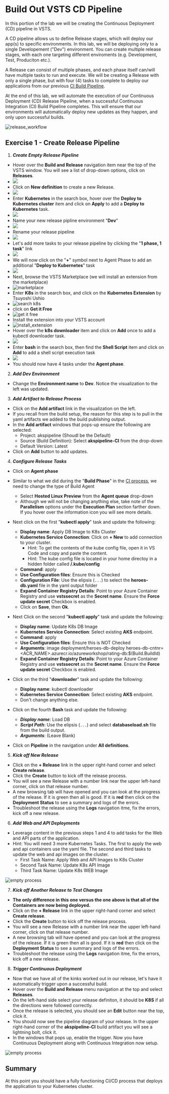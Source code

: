# Build Out VSTS CD Pipeline

In this portion of the lab we will be creating the Continuous Deployment (CD) pipeline in VSTS.

A CD pipeline allows us to define Release stages, which will deploy our app(s) to specific environments.  In this lab, we will be deploying only to a single Developement ("Dev") environment.  You can create multiple release stages, with each one targeting different enviroments (e.g. Development, Test, Produciton etc.).  

A Release can consist of multiple phases, and each phase itself can/will have multiple tasks to run and execute.  We will be creating a Release with only a single phase, but with four (4) tasks to complete to deploy our applications from our previous [CI Build Pipeline](02-build_vsts_ci.md).

At the end of this lab, we will automate the execution of our Continuous Deployment (CD) Release Pipeline, when a successful Continuous Integration (CI) Build Pipeline completes.  This will ensure that our environments will automatically deploy new updates as they happen, and only upon successful builds.

![release_workflow](img/release_workflow.png)

## Exercise 1 - Create Release Pipeline

1. ***Create Empty Release Pipeline***

* Hover over the **Build and Release** navigation item near the top of the VSTS window. You will see a list of drop-down options, click on **Releases**.
* ![](img/new_release.png)
* Click on **New definition** to create a new Release.
* ![](img/new_release_definition.png)
* Enter **Kubernetes** in the search box, hover over the **Deploy to Kubernetes cluster** item and click on **Apply** to add a **Deploy to Kubernetes** task.
* ![](img/add_kubernetes_task.png)
* Name your new release pipline environment "**Dev**"
* ![](img/name_environment.png)
* Rename your release pipeline
* ![](img/rename_release.png)
* Let's add more tasks to your release pipeline by clicking the "**1 phase, 1 task**" link
* ![](img/view_tasks.png)
* We will now click on the "**+**" symbol next to Agent Phase to add an additional "**Deploy to Kubernetes**" task
* ![](img/add_additional_kubernetes_task.png)
* Next, browse the VSTS Marketplace (we will install an extension from the marketplace)
* ![marketplace](img/browse_marketplace.png)
* Enter **K8s** in the search box, and click on the **Kubernetes Extension** by Tsuyoshi Ushio
* ![search k8s](img/search_k8s.png)
* click on **Get it Free**
* ![get it free](img/get_it_free.png)
* Install the extension into your VSTS account
* ![install_extension](img/Install_extension.png)
* Hover over the **k8s downloader** item and click on **Add** once to add a kubectl downloader task.
* ![](img/add_downloader_task.png)
* Enter **bash** in the search box, then find the **Shell Script** item and click on **Add** to add a shell script execution task
* ![](img/add_shell_task.png)
* You should now have 4 tasks under the **Agent phase**.

2. ***Add Dev Environment***

* Change the **Environment name** to **Dev**. Notice the visualization to the left was updated.

3. ***Add Artifact to Release Process***

* Click on the **Add artifact** link in the visualization on the left.
* If you recall from the build setup, the reason for this step is to pull in the yaml artifacts we added to the build publishing output.
* In the **Add artifact** windows that pops-up ensure the following are selected:
    * Project:   akspipeline (Shoudl be the Default)
    * Source (Build Definition):   Select **akspipeline-CI** from the drop-down
    * Default Version:   Latest
* Click on **Add** button to add updates.

4. ***Configure Release Tasks***

* Click on **Agent phase**
* Similar to what we did during the "**Build Phase**" in the [CI process](02-build_vsts_ci.md), we need to change the type of Build Agent
  * Select **Hosted Linux Preview** from the **Agent queue** drop-down
  * Although we will not be changing anything else, take note of the **Parallelism** options under the **Execution Plan** section farther down. If you hover over the information icon you will see more details.

* Next click on the first "**kubectl apply**" task and update the following:
    * **Display name**:   Apply DB Image to K8s Cluster
    * **Kubernetes Service Connection**:   Click on **+ New** to add connection to your cluster.
        * Hint: To get the contents of the kube config file, open it in VS Code and copy and paste the content.
        * Hint: The kube config file is located in your home directoy in a hidden folder called **/.kube/config**
    * **Command**:   apply
    * **Use Configuration files**:   Ensure this is Checked
    * **Configuration File**:   Use the elipsis (```...```) to select the **heroes-db.yaml** file in the yaml output folder
    * **Expand Container Registry Details**:   Point to your Azure Container Registry and use **vstssecret** as the **Secret name**. Ensure the **Force update secret** Checkbox is enabled.
    * Click on **Save**, then **Ok**.

* Next Click on the second "**kubectl apply**" task and update the following:
    * **Display name**:   Update K8s DB Image
    * **Kubernetes Service Connection**:   Select existing **AKS** endpoint.
    * **Command**:   apply
    * **Use Configuration files**:   Ensure this is NOT Checked
    * **Arguments**:   image deployment/heroes-db-deploy heroes-db-cntnr=<ACR_NAME>.azurecr.io/azureworkshop/rating-db:$(Build.BuildId)
    * **Expand Container Registry Details**:   Point to your Azure Container Registry and use **vstssecret** as the **Secret name**. Ensure the **Force update secret** Checkbox is enabled.

* Click on the third "**downloader**" task and update the following:
    * **Display name**:   kubectl downloader
    * **Kubernetes Service Connection**:   Select existing **AKS** endpoint.
    * Don't change anything else.

* Click on the fourth **Bash** task and update the following:
    * ***Display name***:   Load DB
    * ***Script Path***:   Use the elipsis (```...```) and select **databaseload.sh** file from the build output.
    * ***Arguments***:   (Leave Blank)

* Click on **Pipeline** in the navigation under **All definitions**.

5. ***Kick off New Release***

* Click on the **+ Release** link in the upper right-hand corner and select **Create release**.
* Click the **Create** button to kick off the release process.
* You will see a new Release  with a number link near the upper left-hand corner, click on that release number.
* A new browsing tab will have opened and you can look at the progress of the release. If it is green then all is good. If it is **red** then click on the **Deployment Status** to see a summary and logs of the errors.
* Troubleshoot the release using the **Logs** navigation itme, fix the errors, kick off a new release.

6. ***Add Web and API Deployments***

* Leverage content in the previous steps 1 and 4 to add tasks for the Web and API parts of the application.
* Hint: You will need 3 more Kubernetes Tasks. The first to apply the web and api containers use the yaml file. The second and third tasks to update the web and api images on the cluster.
    * First Task Name:   Apply Web and API Images to K8s Cluster
    * Second Task Name:   Update K8s API Image
    * Third Task Name:   Update K8s WEB Image

![empty process](img/vsts_completed_release.png)

7. ***Kick off Another Release to Test Changes***

* **The only difference in this one versus the one above is that all of the Containers are now being deployed.**
* Click on the **+ Release** link in the upper right-hand corner and select **Create release**.
* Click the **Create** button to kick off the release process.
* You will see a new Release  with a number link near the upper left-hand corner, click on that release number.
* A new browsing tab will have opened and you can look at the progress of the release. If it is green then all is good. If it is **red** then click on the **Deployment Status** to see a summary and logs of the errors.
* Troubleshoot the release using the **Logs** navigation itme, fix the errors, kick off a new release.

8. ***Trigger Continuous Deployment***

* Now that we have all of the kinks worked out in our release, let's have it automatically trigger upon a successful build.
* Hover over the **Build and Release** menu navigation at the top and select **Releases**.
* On the left-hand side select your release definiton, it should be **K8S** if all the directions were followed correctly.
* Once the release is selected, you should see an **Edit** button near the top, click it.
* You should now see the pipeline diagram of your release. In the upper right-hand corner of the **akspipeline-CI** build artifact you will see a lightning bolt, click it.
* In the windows that pops up, enable the trigger. Now you have Continuous Deployment along with Continuous Integration now setup.

![empty process](img/vsts_cd_trigger.png)

## Summary

At this point you should have a fully functioning CI/CD process that deploys the application to your Kubernetes cluster.
